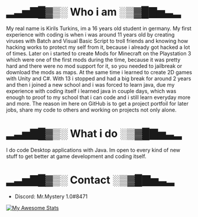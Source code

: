 # ▂▃▅▇█▓▒░ Who i am ░▒▓█▇▅▃▂
My real name is Kirils Turkins, im a 16 years old student in germany. My first experience with coding is when i was around 11 years old by creating viruses with Batch and 
Visual Basic Script to troll friends and knowing how hacking works to protect my self from it, because i already got hacked a lot of times. Later on i started to create
Mods for Minecraft on the Playstation 3 which were one of the first mods during the time, because it was pretty hard and there were no mod support for it, so you needed
to jailbreak or download the mods as maps. At the same time i learned to create 2D games with Unity and C#. With 13 i stopped and had a big break for around 2 years
and then i joined a new school and i was forced to learn java, due my experience with coding itself i learned java in couple days, which was enough to proof to my 
school that i can code and i still learn everyday more and more. The reason im here on GitHub is to get a project portfoil for later jobs, share my code to others 
and working on projects not only alone. 

# ▂▃▅▇█▓▒░ What i do ░▒▓█▇▅▃▂
I do code Desktop applications with Java.
Im open to every kind of new stuff to get better at game development and coding itself.

# ▂▃▅▇█▓▒░ Contact ░▒▓█▇▅▃▂
- Discord: Mr.Mystery 1.0#8471

[![My Awesome Stats](https://awesome-github-stats.azurewebsites.net/user-stats/MrMystery10-del?cardType=github&theme=dark&preferLogin=false)](https://git.io/awesome-stats-card)
